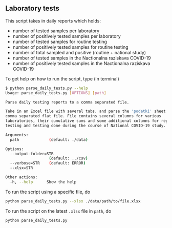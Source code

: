 Laboratory tests
----------------

This script takes in daily reports which holds:

* number of tested samples per laboratory
* number of positively tested samples per laboratory
* number of tested samples for routine testing
* number of positively tested samples for routine testing
* number of total sampled and positive (routine + national study)
* number of tested samples in the Nactionalna raziskava COVID-19
* number of positively tested samples in the Nactionalna raziskava COVID-19

To get help on how to run the script, type (in terminal)

```bash
$ python parse_daily_tests.py --help
Usage: parse_daily_tests.py [OPTIONS] [path]

Parse daily testing reports to a comma separated file.

Take in an Excel file with several tabs, and parse the 'podatki' sheet into a
comma separated flat file. File contains several columns for various
laboratories, their cumulative sums and some additional columns for regular
testing and testing done during the course of National COVID-19 study.

Arguments:
  path             (default: ./data)

Options:
  --output-folder=STR
                   (default: ../csv)
  --verbose=STR    (default: ERROR)
  --xlsx=STR

Other actions:
  -h, --help      Show the help
```

To run the script using a specific file, do

```bash
python parse_daily_tests.py --xlsx ./data/path/to/file.xlsx
```

To run the script on the latest `.xlsx` file in `path`, do

```bash
python parse_daily_tests.py
```